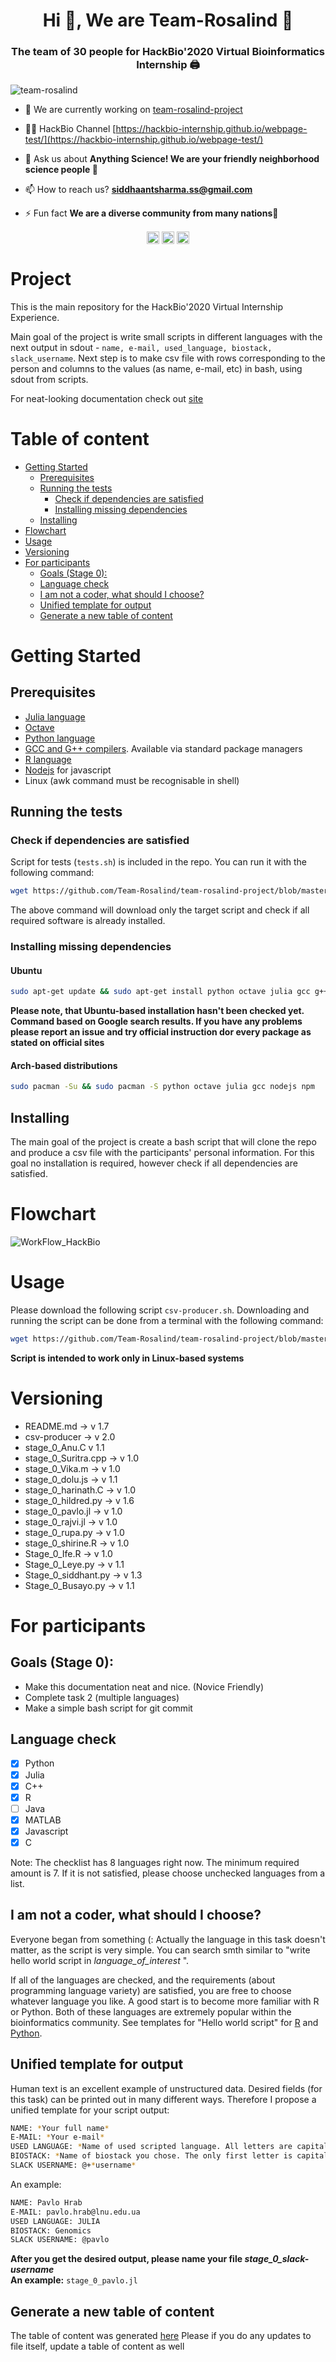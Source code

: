 <h1 align="center">Hi 👋, We are Team-Rosalind 💝</h1>
<h3 align="center">The team of 30 people for HackBio'2020 Virtual Bioinformatics Internship 🖨️</h3>

<p align="left"> <img src="https://komarev.com/ghpvc/?username=team-rosalind" alt="team-rosalind" /> </p>

- 🔭 We are currently working on [team-rosalind-project](team-rosalind-project)

- 👨‍💻 HackBio Channel [https://hackbio-internship.github.io/webpage-test/](https://hackbio-internship.github.io/webpage-test/)

- 💬 Ask us about **Anything Science! We are your friendly neighborhood science people 🔬**

- 📫 How to reach us? **siddhaantsharma.ss@gmail.com**

- ⚡ Fun fact **We are a diverse community from many nations🤗**



<p align="center">
<a href="https://twitter.com/tbi_internship" target="blank"><img align="center" src="https://cdn.jsdelivr.net/npm/simple-icons@3.0.1/icons/twitter.svg" alt="tbi_internship" height="20" width="20" /></a>
<a href="https://instagram.com/ssiddhaantsharma" target="blank"><img align="center" src="https://cdn.jsdelivr.net/npm/simple-icons@3.0.1/icons/instagram.svg" alt="ssiddhaantsharma" height="20" width="20" /></a>
<a href="https://www.youtube.com/c/ucrp4skeqrnbax0od3ybyt1w" target="blank"><img align="center" src="https://cdn.jsdelivr.net/npm/simple-icons@3.0.1/icons/youtube.svg" alt="ucrp4skeqrnbax0od3ybyt1w" height="20" width="20" /></a>
</p>

# Project
This is the main repository for the HackBio'2020 Virtual Internship Experience. <br>

Main goal of the project is write small scripts in different languages with the next output in sdout - `name, e-mail, used_language, biostack, slack_username`. Next step is to make csv file with rows corresponding to the person and columns to the values (as name, e-mail, etc) in bash, using sdout from scripts. <br>

For neat-looking documentation check out [site](https://team-rosalind.github.io/team-rosalind-project/)

# Table of content
- [Getting Started](#getting-started)
  * [Prerequisites](#prerequisites)
  * [Running the tests](#running-the-tests)
    + [Check if dependencies are satisfied](#check-if-dependencies-are-satisfied)
    + [Installing missing dependencies](#installing-missing-dependencies)
  * [Installing](#installing)
- [Flowchart](#flowchart)
- [Usage](#usage)
- [Versioning](#versioning)
- [For participants](#for-participants)
  * [Goals (Stage 0):](#goals--stage-0--)
  * [Language check](#language-check)
  * [I am not a coder, what should I choose?](#i-am-not-a-coder--what-should-i-choose-)
  * [Unified template for output](#unified-template-for-output)
  * [Generate a new table of content](#generate-a-new-table-of-content)

# Getting Started
## Prerequisites 
- [Julia language](https://julialang.org/)
- [Octave](https://www.gnu.org/software/octave/)
- [Python language](https://www.python.org/)
- [GCC and G++ compilers](https://gcc.gnu.org/). Available via standard package managers
- [R language](https://www.r-project.org/)
- [Nodejs](https://nodejs.org/uk/download/package-manager/) for javascript
- Linux (awk command must be recognisable in shell)

## Running the tests

### Check if dependencies are satisfied

Script for tests (`tests.sh`) is included in the repo. You can run it with the following command:
```bash
wget https://github.com/Team-Rosalind/team-rosalind-project/blob/master/tests.sh && sh tests.sh
```
The above command will download only the target script and check if all required software is already installed.

### Installing missing dependencies

#### Ubuntu 
```bash
sudo apt-get update && sudo apt-get install python octave julia gcc g++ r nodejs npm
```
**Please note, that Ubuntu-based installation hasn't been checked yet. Command based on Google search results. If you have any problems please report an issue and try official instruction dor every package as stated on official sites**

#### Arch-based distributions
```bash
sudo pacman -Su && sudo pacman -S python octave julia gcc nodejs npm
```
## Installing
The main goal of the project is create a bash script that will clone the repo and produce a csv file with the participants' personal information. For this goal no installation is required, however check if all dependencies are satisfied.
# Flowchart

![WorkFlow_HackBio](CPP_Task/WorkFlow_HackBIo.png)

# Usage
Please download the following script `csv-producer.sh`. Downloading and running the script can be done from a terminal with the following command:
```bash
wget https://github.com/Team-Rosalind/team-rosalind-project/blob/master/csv-producer.sh && sh csv-producer.sh 
```
**Script is intended to work only in Linux-based systems**

# Versioning
- README.md -> v 1.7
- csv-producer -> v 2.0
- stage_0_Anu.C v 1.1
- stage_0_Suritra.cpp -> v 1.0
- stage_0_Vika.m -> v 1.0
- stage_0_dolu.js -> v 1.1
- stage_0_harinath.C -> v 1.0
- stage_0_hildred.py -> v 1.6
- stage_0_pavlo.jl -> v 1.0
- stage_0_rajvi.jl -> v 1.0
- stage_0_rupa.py -> v 1.0
- stage_0_shirine.R -> v 1.0
- Stage_0_Ife.R -> v 1.0
- Stage_0_Leye.py -> v 1.1
- Stage_0_siddhant.py -> v 1.3
- Stage_0_Busayo.py -> v 1.1


# For participants
## Goals (Stage 0):
* Make this documentation neat and nice. (Novice Friendly)
* Complete task 2 (multiple languages)
* Make a simple bash script for git commit

## Language check
- [x] Python
- [x] Julia
- [x] C++
- [x] R 
- [ ] Java
- [x] MATLAB
- [x] Javascript 
- [x] C

Note: The checklist has 8 languages right now. The minimum required amount is 7. If it is not satisfied, please choose unchecked languages from a list. 

## I am not a coder, what should I choose?
Everyone began from something (: Actually the language in this task doesn't matter, as the script is very simple.
You can search smth similar to "write hello world script in *language_of_interest* ".

If all of the languages are checked, and the requirements (about programming language variety) are satisfied, you are free to choose whatever language you like. A good start is to become more familiar with R or Python. Both of these languages are extremely popular within the bioinformatics community. See templates for "Hello world script" for [R](https://www.geeksforgeeks.org/hello-world-in-r-programming/) and [Python](https://www.learnpython.org/en/Hello,_World!).

## Unified template for output
Human text is an excellent example of unstructured data. Desired fields (for this task) can be printed out in many different ways. Therefore I propose a unified template for your script output:
```bash
NAME: *Your full name*
E-MAIL: *Your e-mail* 
USED LANGUAGE: *Name of used scripted language. All letters are capital*
BIOSTACK: *Name of biostack you chose. The only first letter is capital* 
SLACK USERNAME: @+*username*
```
An example:
```bash
NAME: Pavlo Hrab
E-MAIL: pavlo.hrab@lnu.edu.ua
USED LANGUAGE: JULIA
BIOSTACK: Genomics
SLACK USERNAME: @pavlo 
```
**After you get the desired output, please name your file _stage_0_slack-username_ <br> An example:** 
`stage_0_pavlo.jl `

## Generate a new table of content
The table of content was generated [here](https://ecotrust-canada.github.io/markdown-toc/) Please if you do any updates to file itself, update a table of content as well
